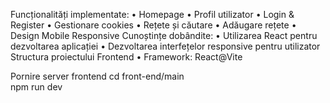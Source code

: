 Funcționalități implementate:
	•	Homepage 
	•	Profil utilizator 
	•	Login & Register 
	•	Gestionare cookies 
	•	Rețete și căutare 
	•	Adăugare rețete 
	•	Design Mobile Responsive 
	Cunoștințe dobândite:
	•	Utilizarea React pentru dezvoltarea aplicației
	•	Dezvoltarea interfețelor responsive pentru utilizator
Structura proiectului
Frontend
	•	Framework: React@Vite

Pornire server frontend
cd front-end/main  
npm run dev  
